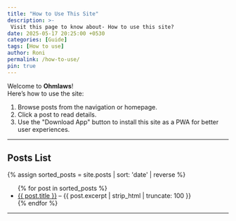 ```yaml
---
title: "How to Use This Site"
description: >-
 Visit this page to know about- How to use this site?
date: 2025-05-17 20:25:00 +0530
categories: [Guide]
tags: [How to use]
author: Roni
permalink: /how-to-use/
pin: true
---
```


Welcome to **Ohmlaws**!  
Here’s how to use the site:

1. Browse posts from the navigation or homepage.
2. Click a post to read details.
3. Use the "Download App" button to install this site as a PWA for better user experiences.

---

## Posts List

{% assign sorted_posts = site.posts | sort: 'date' | reverse %}
<ul>
  {% for post in sorted_posts %}
    <li>
      <a href="{{ post.url | relative_url }}">{{ post.title }}</a> – {{ post.excerpt | strip_html | truncate: 100 }}
    </li>
  {% endfor %}
</ul>

---

<button id="pwa-install-btn" style="display:none;">Download App</button>

<script>
let deferredPrompt;
window.addEventListener('beforeinstallprompt', (e) => {
  e.preventDefault();
  deferredPrompt = e;
  document.getElementById('pwa-install-btn').style.display = 'inline-block';
});
document.getElementById('pwa-install-btn').addEventListener('click', async () => {
  if (deferredPrompt) {
    deferredPrompt.prompt();
    await deferredPrompt.userChoice;
    deferredPrompt = null;
    document.getElementById('pwa-install-btn').style.display = 'none';
  }
});
</script>
